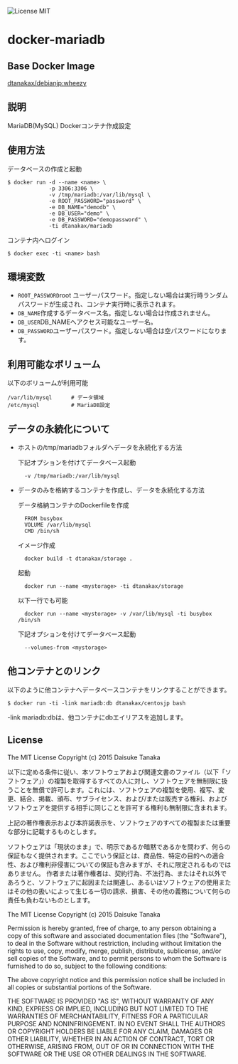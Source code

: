 ![License MIT](https://img.shields.io/badge/license-MIT-blue.svg)

docker-mariadb
=====================

Base Docker Image
---------------------

[dtanakax/debianjp:wheezy](https://registry.hub.docker.com/u/dtanakax/debianjp/)

説明
---------------------

MariaDB(MySQL) Dockerコンテナ作成設定

使用方法
---------------------

データベースの作成と起動

    $ docker run -d --name <name> \
                 -p 3306:3306 \
                 -v /tmp/mariadb:/var/lib/mysql \
                 -e ROOT_PASSWORD="password" \
                 -e DB_NAME="demodb" \
                 -e DB_USER="demo" \
                 -e DB_PASSWORD="demopassword" \
                 -ti dtanakax/mariadb

コンテナ内へログイン

    $ docker exec -ti <name> bash

環境変数
---------------------

- `ROOT_PASSWORD`root ユーザーパスワード。指定しない場合は実行時ランダムパスワードが生成され、コンテナ実行時に表示されます。
- `DB_NAME`作成するデータベース名。指定しない場合は作成されません。
- `DB_USER`DB_NAMEへアクセス可能なユーザー名。
- `DB_PASSWORD`ユーザーパスワード。指定しない場合は空パスワードになります。

利用可能なボリューム
---------------------

以下のボリュームが利用可能

    /var/lib/mysql      # データ領域
    /etc/mysql          # MariaDB設定

データの永続化について
---------------------

- ホストの/tmp/mariadbフォルダへデータを永続化する方法

    下記オプションを付けてデータベース起動

        -v /tmp/mariadb:/var/lib/mysql

- データのみを格納するコンテナを作成し、データを永続化する方法

    データ格納コンテナのDockerfileを作成

        FROM busybox
        VOLUME /var/lib/mysql
        CMD /bin/sh

    イメージ作成

        docker build -t dtanakax/storage .

    起動

        docker run --name <mystorage> -ti dtanakax/storage

    以下一行でも可能

        docker run --name <mystorage> -v /var/lib/mysql -ti busybox /bin/sh

    下記オプションを付けてデータベース起動

        --volumes-from <mystorage>

他コンテナとのリンク
---------------------

以下のように他コンテナへデータベースコンテナをリンクすることができます。  

    $ docker run -ti -link mariadb:db dtanakax/centosjp bash

-link mariadb:dbは、他コンテナにdbエイリアスを追加します。

License
---------------------

The MIT License
Copyright (c) 2015 Daisuke Tanaka

以下に定める条件に従い、本ソフトウェアおよび関連文書のファイル（以下「ソフトウェア」）の複製を取得するすべての人に対し、ソフトウェアを無制限に扱うことを無償で許可します。これには、ソフトウェアの複製を使用、複写、変更、結合、掲載、頒布、サブライセンス、および/または販売する権利、およびソフトウェアを提供する相手に同じことを許可する権利も無制限に含まれます。

上記の著作権表示および本許諾表示を、ソフトウェアのすべての複製または重要な部分に記載するものとします。

ソフトウェアは「現状のまま」で、明示であるか暗黙であるかを問わず、何らの保証もなく提供されます。ここでいう保証とは、商品性、特定の目的への適合性、および権利非侵害についての保証も含みますが、それに限定されるものではありません。 作者または著作権者は、契約行為、不法行為、またはそれ以外であろうと、ソフトウェアに起因または関連し、あるいはソフトウェアの使用またはその他の扱いによって生じる一切の請求、損害、その他の義務について何らの責任も負わないものとします。

The MIT License
Copyright (c) 2015 Daisuke Tanaka

Permission is hereby granted, free of charge, to any person obtaining a copy
of this software and associated documentation files (the "Software"), to deal
in the Software without restriction, including without limitation the rights
to use, copy, modify, merge, publish, distribute, sublicense, and/or sell
copies of the Software, and to permit persons to whom the Software is
furnished to do so, subject to the following conditions:

The above copyright notice and this permission notice shall be included in all
copies or substantial portions of the Software.

THE SOFTWARE IS PROVIDED "AS IS", WITHOUT WARRANTY OF ANY KIND, EXPRESS OR
IMPLIED, INCLUDING BUT NOT LIMITED TO THE WARRANTIES OF MERCHANTABILITY,
FITNESS FOR A PARTICULAR PURPOSE AND NONINFRINGEMENT. IN NO EVENT SHALL THE
AUTHORS OR COPYRIGHT HOLDERS BE LIABLE FOR ANY CLAIM, DAMAGES OR OTHER
LIABILITY, WHETHER IN AN ACTION OF CONTRACT, TORT OR OTHERWISE, ARISING FROM,
OUT OF OR IN CONNECTION WITH THE SOFTWARE OR THE USE OR OTHER DEALINGS IN THE
SOFTWARE.